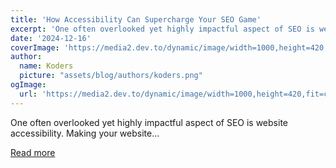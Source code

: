 ```yaml
---
title: 'How Accessibility Can Supercharge Your SEO Game'
excerpt: 'One often overlooked yet highly impactful aspect of SEO is website accessibility. Making your website...'
date: '2024-12-16'
coverImage: 'https://media2.dev.to/dynamic/image/width=1000,height=420,fit=cover,gravity=auto,format=auto/https%3A%2F%2Fdev-to-uploads.s3.amazonaws.com%2Fuploads%2Farticles%2Ftwsi42z5a4vquoekgi1o.png'
author:
  name: Koders
  picture: "assets/blog/authors/koders.png"
ogImage:
  url: 'https://media2.dev.to/dynamic/image/width=1000,height=420,fit=cover,gravity=auto,format=auto/https%3A%2F%2Fdev-to-uploads.s3.amazonaws.com%2Fuploads%2Farticles%2Ftwsi42z5a4vquoekgi1o.png'
---
```


One often overlooked yet highly impactful aspect of SEO is website accessibility. Making your website...

[Read more](https://dev.to/dumebii/how-accessibility-can-supercharge-your-seo-game-48c0)
